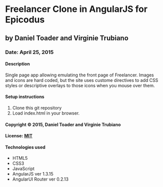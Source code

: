 # Freelancer Clone in AngularJS for Epicodus
## by Daniel Toader and Virginie Trubiano
### Date: April 25, 2015
#### Description
Single page app allowing emulating the front page of Freelancer. Images and icons are hard coded, but the site uses custome directives to add CSS styles or descriptive overlays to those icons when you mouse over them.

#### Setup instructions
1. Clone this git repository
2. Load index.html in your browser.

#### Copyright © 2015, Daniel Toader and Virginie Trubiano

#### License: [MIT](https://github.com/twbs/bootstrap/blob/master/LICENSE)

#### Technologies used
- HTML5
- CSS3
- JavaScript
- AngularJS ver 1.3.15
- AngularUI Router ver 0.2.13
